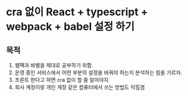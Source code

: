 # cra 없이 React + typescript + webpack + babel 설정 하기

## 목적

1. 웹팩과 바벨을 제대로 공부하기 위함.
2. 운영 중인 서비스에서 어떤 부분의 설정을 바꿔야 하는지 분석하는 힘을 기르자.
3. 프론트 한다고 하면 cra 없이 할 줄 알아야지
4. 회사 계정이랑 개인 계정 같은 컴퓨터에서 쓰는 방법도 익힐겸
